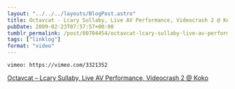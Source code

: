 ```yaml
---
layout: "../../../layouts/BlogPost.astro"
title: Octavcat - Lcary Sullaby, Live AV Performance, Videocrash 2 @ Koko
pubDate: 2009-02-23T07:57:57+00:00
tumblr_permalink: /post/80704454/octavcat-lcary-sullaby-live-av-performance
tags: ["linklog"]
format: "video"
---
```


`vimeo: https://vimeo.com/3321352`

[Octavcat &#8211; Lcary Sullaby, Live AV Performance, Videocrash 2 @ Koko][1]

[1]: https://vimeo.com/3321352
